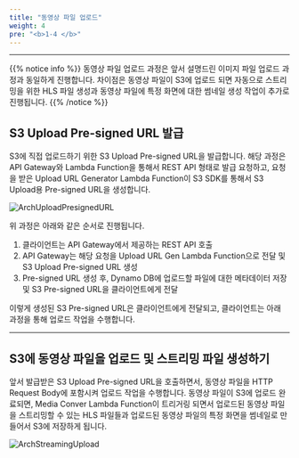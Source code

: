 ```yaml
---
title: "동영상 파일 업로드"
weight: 4
pre: "<b>1-4 </b>"
---
```


---

{{% notice info %}}
동영상 파일 업로드 과정은 앞서 설명드린 이미지 파일 업로드 과정과 동일하게 진행합니다. 차이점은 동영상 파일이 S3에 업로드 되면 자동으로 스트리밍을 위한 HLS 파일 생성과 동영상 파일에 특정 화면에 대한 썸네일 생성 작업이 추가로 진행됩니다. 
{{% /notice %}}

## S3 Upload Pre-signed URL 발급

S3에 직접 업로드하기 위한 S3 Upload Pre-signed URL을 발급합니다. 해당 과정은 API Gateway와 Lambda Function을 통해서 REST API 형태로 발급 요청하고, 요청을 받은 Upload URL Generator Lambda Function이 S3 SDK를 통해서 S3 Upload용 Pre-signed URL을 생성합니다.

![ArchUploadPresignedURL](/images/architecture/arch_upload_signed.png)

위 과정은 아래와 같은 순서로 진행됩니다.
1. 클라이언트는 API Gateway에서 제공하는 REST API 호출
2. API Gateway는 해당 요청을 Upload URL Gen Lambda Function으로 전달 및 S3 Upload Pre-signed URL 생성
3. Pre-signed URL 생성 후, Dynamo DB에 업로드할 파일에 대한 메타데이터 저장 및 S3 Pre-signed URL을 클라이언트에게 전달

이렇게 생성된 S3 Pre-signed URL은 클라이언트에게 전달되고, 클라이언트는 아래 과정을 통해 업로드 작업을 수행합니다.

---

## S3에 동영상 파일을 업로드 및 스트리밍 파일 생성하기

앞서 발급받은 S3 Upload Pre-signed URL을 호출하면서, 동영상 파일을 HTTP Request Body에 포함시켜 업로드 작업을 수행합니다. 동영상 파일이 S3에 업로드 완료되면, Media Conver Lambda Function이 트리거링 되면서 업로드된 동영상 파일을 스트리밍할 수 있는 HLS 파일들과 업로드된 동영상 파일의 특정 화면을 썸네일로 만들어서 S3에 저장하게 됩니다.

![ArchStreamingUpload](/images/architecture/arch_upload_video.png)
